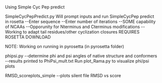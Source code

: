 Using Simple Cyc Pep predict

SimpleCycPepPredict.py
Will prompt inputs and run SimpleCycPep predict in rosetta
--Enter sequence
--Enter number of iterations
--SOME capability of NCAAs
--Opporunity for Nterminus and Cterminus modifications
--Working to adapt tail residues/other cyclization closures
REQUIRES ROSETTA DOWNLOAD

NOTE:
Working on running in pyrosetta (in pyrosetta folder)

phipsi.py
--determine phi and psi angles of native structure and conformers
--results printed to PhiPsi_mult.txt
Run plot_Rama.py to visualize phi/psi plots

RMSD_scoreplots_simple
--plots silent file RMSD vs score
